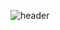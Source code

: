 ![header](https://capsule-render.vercel.app/api?type=Cylinder&color=f4d3d8&height=150&section=header&text=SOHYEUN&fontColor=ffffff&fontSize=70&animation=fadeIn&fontAlignY=55)
